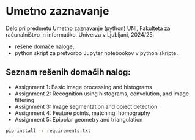 # Umetno zaznavanje
Delo pri predmetu Umetno zaznavanje (python) UNI, Fakulteta za računalništvo in informatiko, Univerza v Ljubljani, 2024/25:

- rešene domače naloge,
- python skript za pretvorbo Jupyter notebookov v python skripte.

Seznam rešenih domačih nalog:
----------
- Assignment 1: Basic image processing and histograms
- Assignment 2: Recognition using histograms, convolution, and image filtering
- Assignment 3: Image segmentation and object detection
- Assignment 4: Feature points, matching, homography
- Assignment 5: Epipolar geometry and triangulation


```bash
pip install -r requirements.txt
```
